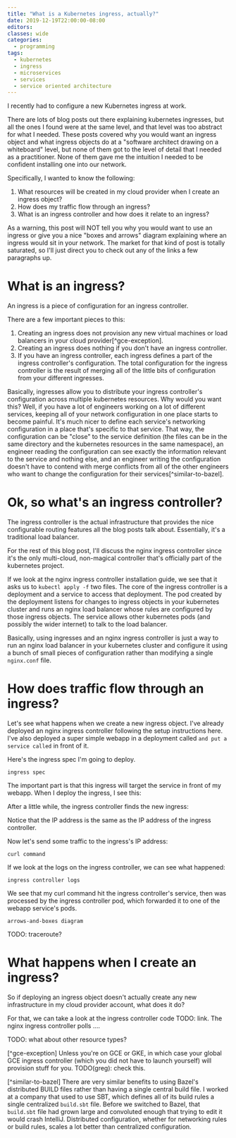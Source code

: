 ```yaml
---
title: "What is a Kubernetes ingress, actually?"
date: 2019-12-19T22:00:00-08:00
editors:
classes: wide
categories:
  - programming
tags:
  - kubernetes
  - ingress
  - microservices
  - services
  - service oriented architecture
---
```


I recently had to configure a new Kubernetes ingress at work.

There are lots of blog posts out there explaining kubernetes ingresses, but all the ones I found were at the same level, and that level was too abstract for what I needed. These posts covered why you would want an ingress object and what ingress objects do at a "software architect drawing on a whiteboard" level, but none of them got to the level of detail that I needed as a practitioner. None of them gave me the intuition I needed to be confident installing one into our network.

Specifically, I wanted to know the following:

1. What resources will be created in my cloud provider when I create an ingress object?
1. How does my traffic flow through an ingress?
1. What is an ingress controller and how does it relate to an ingress?

As a warning, this post will NOT tell you why you would want to use an ingress or give you a nice "boxes and arrows" diagram explaining where an ingress would sit in your network. The market for that kind of post is totally saturated, so I'll just direct you to check out any of the links a few paragraphs up.

# What is an ingress?

An ingress is a piece of configuration for an ingress controller.

There are a few important pieces to this:
1. Creating an ingress does not provision any new virtual machines or load balancers in your cloud provider[^gce-exception].
1. Creating an ingress does nothing if you don't have an ingress controller.
1. If you have an ingress controller, each ingress defines a part of the ingress controller's configuration. The total configuration for the ingress controller is the result of merging all of the little bits of configuration from your different ingresses.

Basically, ingresses allow you to distribute your ingress controller's configuration across multiple kubernetes resources. Why would you want this? Well, if you have a lot of engineers working on a lot of different services, keeping all of your network configuration in one place starts to become painful. It's much nicer to define each service's networking configuration in a place that's specific to that service. That way, the configuration can be "close" to the service definition (the files can be in the same directory and the kubernetes resources in the same namespace), an engineer reading the configuration can see exactly the information relevant to the service and nothing else, and an engineer writing the configuration doesn't have to contend with merge conflicts from all of the other engineers who want to change the configuration for their services[^similar-to-bazel].

# Ok, so what's an ingress controller?

The ingress controller is the actual infrastructure that provides the nice configurable routing features all the blog posts talk about. Essentially, it's a traditional load balancer.

For the rest of this blog post, I'll discuss the nginx ingress controller since it's the only multi-cloud, non-magical controller that's officially part of the kubernetes project.

If we look at the nginx ingress controller installation guide, we see that it asks us to `kubectl apply -f` two files. The core of the ingress controller is a deployment and a service to access that deployment. The pod created by the deployment listens for changes to ingress objects in your kubernetes cluster and runs an nginx load balancer whose rules are configured by those ingress objects. The service allows other kubernetes pods (and possibly the wider internet) to talk to the load balancer.

Basically, using ingresses and an nginx ingress controller is just a way to run an nginx load balancer in your kubernetes cluster and configure it using a bunch of small pieces of configuration rather than modifying a single `nginx.conf` file.

# How does traffic flow through an ingress?

Let's see what happens when we create a new ingress object. I've already deployed an nginx ingress controller following the setup instructions here. I've also deployed a super simple webapp in a deployment called `` and put a service called `` in front of it.

Here's the ingress spec I'm going to deploy.

```ingress spec```

The important part is that this ingress will target the service in front of my webapp. When I deploy the ingress, I see this:

After a little while, the ingress controller finds the new ingress:

Notice that the IP address is the same as the IP address of the ingress controller.

Now let's send some traffic to the ingress's IP address:

```curl command```

If we look at the logs on the ingress controller, we can see what happened:

```ingress controller logs```

We see that my curl command hit the ingress controller's service, then was processed by the ingress controller pod, which forwarded it to one of the webapp service's pods.

```arrows-and-boxes diagram```

TODO: traceroute?

# What happens when I create an ingress?

So if deploying an ingress object doesn't actually create any new infrastructure in my cloud provider account, what does it do?

For that, we can take a look at the ingress controller code TODO: link. The nginx ingress controller polls ....

TODO: what about other resource types?

[^gce-exception] Unless you're on GCE or GKE, in which case your global GCE ingress controller (which you did not have to launch yourself) will provision stuff for you. TODO(greg): check this.

[^similar-to-bazel] There are very similar benefits to using Bazel's distributed BUILD files rather than having a single central build file. I worked at a company that used to use SBT, which defines all of its build rules a single centralized `build.sbt` file. Before we switched to Bazel, that `build.sbt` file  had grown large and convoluted enough that trying to edit it would crash IntelliJ. Distributed configuration, whether for networking rules or build rules, scales a lot better than centralized configuration.